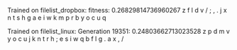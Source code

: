 Trained on filelist_dropbox:
fitness: 0.26829814736960267
z f l d v / ; , . j
x n t s h g a e i w
k m p r b y o c u q

Trained on filelist_linux:
Generation 19351: 0.24803662713023528
z p d m v y o c u j
k n t r h ; e s i w
q b f l g . a x , /
